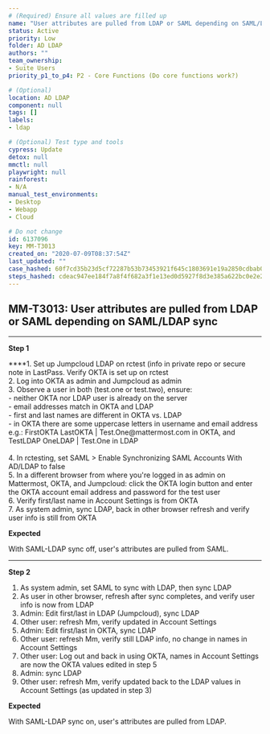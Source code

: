 ```yaml
---
# (Required) Ensure all values are filled up
name: "User attributes are pulled from LDAP or SAML depending on SAML/LDAP sync"
status: Active
priority: Low
folder: AD LDAP
authors: ""
team_ownership: 
- Suite Users
priority_p1_to_p4: P2 - Core Functions (Do core functions work?)

# (Optional)
location: AD LDAP
component: null
tags: []
labels: 
- ldap

# (Optional) Test type and tools
cypress: Update
detox: null
mmctl: null
playwright: null
rainforest: 
- N/A
manual_test_environments: 
- Desktop
- Webapp
- Cloud

# Do not change
id: 6137096
key: MM-T3013
created_on: "2020-07-09T08:37:54Z"
last_updated: ""
case_hashed: 60f7cd35b23d5cf72287b53b73453921f645c1803691e19a2850cdbab0172b54688ea0bff99924fe50897d877858ee58
steps_hashed: cdeac947ee184f7a8f4f682a3f1e13ed0d5927f8d3e385a622bc0e2e2ed3237da0480f72ddd2bbbe73781a5324913900
---
```


<!-- (Auto-generated) Based on frontmatter's "key" and "name" -->

## MM-T3013: User attributes are pulled from LDAP or SAML depending on SAML/LDAP sync

---

**Step 1**

\*\*\*\*1. Set up Jumpcloud LDAP on rctest (info in private repo or secure note in LastPass. Verify OKTA is set up on rctest\
2\. Log into OKTA as admin and Jumpcloud as admin\
3\. Observe a user in both (test.one or test.two), ensure:\
\- neither OKTA nor LDAP user is already on the server\
\- email addresses match in OKTA and LDAP\
\- first and last names are different in OKTA vs. LDAP\
\- in OKTA there are some uppercase letters in username and email address\
e.g.: FirstOKTA LastOKTA | Test.One\@mattermost.com in OKTA, and TestLDAP OneLDAP | Test.One in LDAP\
\
4\. In rctesting, set SAML > Enable Synchronizing SAML Accounts With AD/LDAP to false\
5\. In a different browser from where you're logged in as admin on Mattermost, OKTA, and Jumpcloud: click the OKTA login button and enter the OKTA account email address and password for the test user\
6\. Verify first/last name in Account Settings is from OKTA\
7\. As system admin, sync LDAP, back in other browser refresh and verify user info is still from OKTA

**Expected**

With SAML-LDAP sync off, user's attributes are pulled from SAML.

---

**Step 2**

1. As system admin, set SAML to sync with LDAP, then sync LDAP
2. As user in other browser, refresh after sync completes, and verify user info is now from LDAP
3. Admin: Edit first/last in LDAP (Jumpcloud), sync LDAP
4. Other user: refresh Mm, verify updated in Account Settings
5. Admin: Edit first/last in OKTA, sync LDAP
6. Other user: refresh Mm, verify still LDAP info, no change in names in Account Settings
7. Other user: Log out and back in using OKTA, names in Account Settings are now the OKTA values edited in step 5
8. Admin: sync LDAP
9. Other user: refresh Mm, verify updated back to the LDAP values in Account Settings (as updated in step 3)

**Expected**

With SAML-LDAP sync on, user's attributes are pulled from LDAP.
